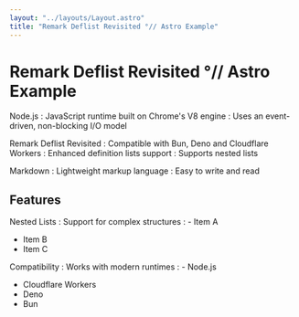 ```yaml
---
layout: "../layouts/Layout.astro"
title: "Remark Deflist Revisited °// Astro Example"
---
```


# Remark Deflist Revisited °// Astro Example

Node.js
: JavaScript runtime built on Chrome's V8 engine
: Uses an event-driven, non-blocking I/O model

Remark Deflist Revisited
: Compatible with Bun, Deno and Cloudflare Workers
: Enhanced definition lists support
: Supports nested lists

Markdown
: Lightweight markup language
: Easy to write and read

## Features

Nested Lists
: Support for complex structures
: - Item A
  - Item B
  - Item C

Compatibility
: Works with modern runtimes
: - Node.js
  - Cloudflare Workers
  - Deno
  - Bun
